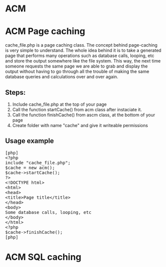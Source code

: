 ACM
===

<h1>ACM Page caching</h1>
<p>
cache_file.php is a page caching class. The concept behind page-caching is very simple to understand. The whole idea behind it is to take a generated page that performs many operations such as database calls, looping, etc and store the output somewhere like the file system. This way, the next time someone requests the same page we are able to grab and display the output without having to go through all the trouble of making the same database queries and calculations over and over again.
</p>
<h2>Steps:</h2>
<p>
<ol>
<li>Include cache_file.php at the top of your page</li>
<li>Call the function startCache() from acm class after instaciate it.</li>
<li>Call the function finishCache() from ascm class, at the bottom of your page</li>
<li>Create folder with name "cache" and give it writeable permissions</li>
</ol>
</p>

<h2>Usage example</h2>

<pre>
[php]
&lt;?php
include "cache_file.php";
$cache = new acm();
$cache-&gt;startCache();
?&gt;
&lt;!DOCTYPE html&gt;
&lt;html&gt;
&lt;head&gt;
&lt;title&gt;Page title&lt;/title&gt;
&lt;/head&gt;
&lt;body&gt;
Some database calls, looping, etc
&lt;/body&gt;
&lt;/html&gt;
&lt;?php
$cache-&gt;finishCache();
[php]
</pre>

<h1>ACM SQL caching</h1>




